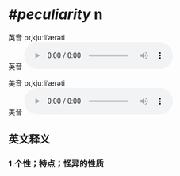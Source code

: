 # ***\#peculiarity*** n
英音 pɪˌkjuːliˈærəti  
英音
<audio src="./media/peculiarity1_AAC.aac" controls="controls"></audio>

美音 pɪˌkjuːliˈærəti  
美音
<audio src="./media/peculiarity1_AAC.aac" controls="controls"></audio>



  

英文释义
---
### 1.**个性；特点；怪异的性质**  



